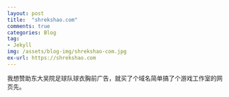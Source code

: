 ```yaml
---
layout: post
title:  "shrekshao.com"
comments: true
categories: Blog
tag: 
- Jekyll
img: /assets/blog-img/shrekshao-com.jpg
ex-url: https://shrekshao.com
---
```


我想赞助东大吴院足球队球衣胸前广告，就买了个域名简单搞了个游戏工作室的网页先。

<!--more-->
